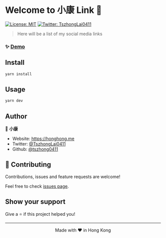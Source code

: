 # Welcome to 小康 Link 👋

[![License: MIT](https://img.shields.io/badge/License-MIT-yellow.svg)](#)
[![Twitter: TszhongLai0411](https://img.shields.io/twitter/follow/TszhongLai0411.svg?style=social)](https://twitter.com/TszhongLai0411)

> Here will be a list of my social media links

### ✨ [Demo](https://link.honghong.me)

## Install

```sh
yarn install
```

## Usage

```sh
yarn dev
```

## Author

👤 **小康**

- Website: https://honghong.me
- Twitter: [@TszhongLai0411](https://twitter.com/TszhongLai0411)
- Github: [@tszhong0411](https://github.com/tszhong0411)

## 🤝 Contributing

Contributions, issues and feature requests are welcome!

Feel free to check [issues page](https://github.com/tszhong0411/link/issues).

## Show your support

Give a ⭐️ if this project helped you!

---

<p align="center">Made with ❤️ in Hong Kong</p>
